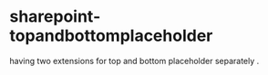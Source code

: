 # sharepoint-topandbottomplaceholder
having two extensions for top and bottom placeholder separately .
